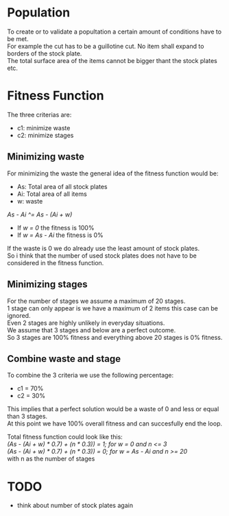 # Population
To create or to validate a popultation a certain amount of conditions have to be met.  
For example the cut has to be a guillotine cut. No item shall expand to borders of the stock plate.  
The total surface area of the items cannot be bigger thant the stock plates etc.

# Fitness Function
The three criterias are:
- c1: minimize waste
- c2: minimize stages

## Minimizing waste
For minimizing the waste the general idea of the fitness function would be:  
- As: Total area of all stock plates
- Ai: Total area of all items
- w: waste  

*As - Ai ^= As - (Ai + w)*  

- If *w = 0* the fitness is 100%
- If *w = As - Ai* the fitness is 0%

If the waste is 0 we do already use the least amount of stock plates.  
So i think that the number of used stock plates does not have to be considered in the fitness function.

## Minimizing stages
For the number of stages we assume a maximum of 20 stages.  
1 stage can only appear is we have a maximum of 2 items this case can be ignored.  
Even 2 stages are highly unlikely in everyday situations.  
We assume that 3 stages and below are a perfect outcome.  
So 3 stages are 100% fitness and everything above 20 stages is 0% fitness.

## Combine waste and stage
To combine the 3 criteria we use the following percentage:
- c1 = 70%
- c2 = 30%

This implies that a perfect solution would be a waste of 0 and less or equal than 3 stages.  
At this point we have 100% overall fitness and can succesfully end the loop.  

Total fitness function could look like this:  
*(As - (Ai + w) * 0.7) + (n * 0.3)) = 1; for w = 0 and n <= 3*  
*(As - (Ai + w) * 0.7) + (n * 0.3)) = 0; for w = As - Ai and n >= 20*  
with n as the number of stages

# TODO
- think about number of stock plates again
